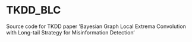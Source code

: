 # TKDD_BLC
Source code for TKDD paper ’Bayesian Graph Local Extrema Convolution with Long-tail Strategy for Misinformation Detection‘
